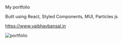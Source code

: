 My portfolio

Built using React, Styled Components, MUI, Particles js

https://www.vaibhavbansal.in

![portfolio](https://res.cloudinary.com/vaibhav-codexpress/image/upload/v1747857178/Screenshot_2025-05-21_at_3.52.35_PM_c6i0ng.png)
